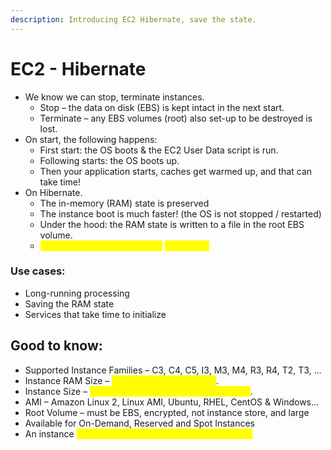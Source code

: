 ```yaml
---
description: Introducing EC2 Hibernate, save the state.
---
```


# EC2 - Hibernate

* We know we can stop, terminate instances.
  * Stop – the data on disk (EBS) is kept intact in the next start.
  * Terminate – any EBS volumes (root) also set-up to be destroyed is lost.
* On start, the following happens:
  * First start: the OS boots & the EC2 User Data script is run.&#x20;
  * Following starts: the OS boots up.&#x20;
  * Then your application starts, caches get warmed up, and that can take time!
* On Hibernate.
  * The in-memory (RAM) state is preserved
  * The instance boot is much faster! (the OS is not stopped / restarted)
  * Under the hood: the RAM state is written to a file in the root EBS volume.
  * <mark style="color:yellow;">The root EBS volume must be</mark> <mark style="color:yellow;"></mark><mark style="color:yellow;">**encrypted**</mark>

### Use cases:&#x20;

* Long-running processing&#x20;
* Saving the RAM state&#x20;
* Services that take time to initialize

## Good to know:

* Supported Instance Families – C3, C4, C5, I3, M3, M4, R3, R4, T2, T3, …
* Instance RAM Size – <mark style="color:yellow;">must be less than 150 GB</mark>.&#x20;
* Instance Size – <mark style="color:yellow;">not supported for bare metal instances</mark>.&#x20;
* AMI – Amazon Linux 2, Linux AMI, Ubuntu, RHEL, CentOS & Windows…&#x20;
* Root Volume – must be EBS, encrypted, not instance store, and large&#x20;
* Available for On-Demand, Reserved and Spot Instances&#x20;
* An instance <mark style="color:yellow;">can NOT be hibernated more than 60 days</mark>


